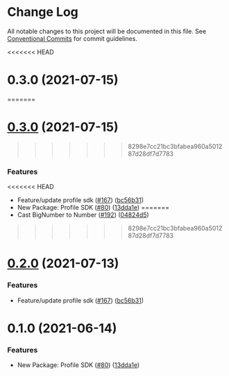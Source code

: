 # Change Log

All notable changes to this project will be documented in this file.
See [Conventional Commits](https://conventionalcommits.org) for commit guidelines.

<<<<<<< HEAD
# 0.3.0 (2021-07-15)
=======
# [0.3.0](https://github.com/pancakeswap/pancake-toolkit/tree/master/packages/pancake-profile-sdk/compare/@pancakeswap/profile-sdk@0.2.0...@pancakeswap/profile-sdk@0.3.0) (2021-07-15)
>>>>>>> 8298e7cc21bc3bfabea960a501287d28df7d7783


### Features

<<<<<<< HEAD
* Feature/update profile sdk ([#167](https://github.com/polypredict/pancake-toolkit/tree/master/packages/pancake-profile-sdk/issues/167)) ([bc56b31](https://github.com/polypredict/pancake-toolkit/tree/master/packages/pancake-profile-sdk/commit/bc56b31f5dcf4ce63eec15cc0b275cf41539ebb4))
* New Package: Profile SDK ([#80](https://github.com/polypredict/pancake-toolkit/tree/master/packages/pancake-profile-sdk/issues/80)) ([13dda1e](https://github.com/polypredict/pancake-toolkit/tree/master/packages/pancake-profile-sdk/commit/13dda1e43c6528dd7a1812c8a860f6f242148062))
=======
* Cast BigNumber to Number ([#192](https://github.com/pancakeswap/pancake-toolkit/tree/master/packages/pancake-profile-sdk/issues/192)) ([04824d5](https://github.com/pancakeswap/pancake-toolkit/tree/master/packages/pancake-profile-sdk/commit/04824d55691ef226ebefaebb9dff21151ffc5cea))
>>>>>>> 8298e7cc21bc3bfabea960a501287d28df7d7783





# [0.2.0](https://github.com/pancakeswap/pancake-toolkit/tree/master/packages/pancake-profile-sdk/compare/@pancakeswap/profile-sdk@0.1.0...@pancakeswap/profile-sdk@0.2.0) (2021-07-13)


### Features

* Feature/update profile sdk ([#167](https://github.com/pancakeswap/pancake-toolkit/tree/master/packages/pancake-profile-sdk/issues/167)) ([bc56b31](https://github.com/pancakeswap/pancake-toolkit/tree/master/packages/pancake-profile-sdk/commit/bc56b31f5dcf4ce63eec15cc0b275cf41539ebb4))





# 0.1.0 (2021-06-14)


### Features

* New Package: Profile SDK ([#80](https://github.com/pancakeswap/pancake-toolkit/tree/master/packages/pancake-profile-sdk/issues/80)) ([13dda1e](https://github.com/pancakeswap/pancake-toolkit/tree/master/packages/pancake-profile-sdk/commit/13dda1e43c6528dd7a1812c8a860f6f242148062))
